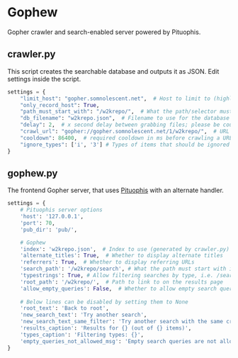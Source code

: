 # Gophew
Gopher crawler and search-enabled server powered by Pituophis.

## crawler.py
This script creates the searchable database and outputs it as JSON. Edit settings inside the script.

```python
settings = {
    "limit_host": "gopher.somnolescent.net",  # Host to limit to (highly recommended!)
    "only_record_host": True,
    "path_must_start_with": "/w2krepo/",  # What the path/selector must start with
    "db_filename": "w2krepo.json",  # Filename to use for the database
    "delay": 2,  # x second delay between grabbing files; please be courteous to servers you don't own! 
    "crawl_url": "gopher://gopher.somnolescent.net/1/w2krepo/",  # URL to crawl (after finished updating the index)
    "cooldown": 86400,  # required cooldown in ms before crawling a URL again
    "ignore_types": ['i', '3'] # Types of items that should be ignored and not recorded
}
```

## gophew.py
The frontend Gopher server, that uses [Pituophis](https://github.com/dotcomboom/Pituophis) with an alternate handler.

```python
settings = {
    # Pituophis server options
    'host': '127.0.0.1',
    'port': 70,
    'pub_dir': 'pub/',

    # Gophew
    'index': 'w2krepo.json',  # Index to use (generated by crawler.py)
    'alternate_titles': True,  # Whether to display alternate titles
    'referrers': True,  # Whether to display referring URLs
    'search_path': '/w2krepo/search', # What the path must start with in order to do a search (a file shouldn't exist here for the alt handler to go off)
    'typestrings': True, # Allow filtering searches by type, i.e. /search01 for textfiles and directories.
    'root_path': '/w2krepo/',  # Path to link to on the results page
    'allow_empty_queries': False,  # Whether to allow empty search queries
    
    # Below lines can be disabled by setting them to None
    'root_text': 'Back to root',
    'new_search_text': 'Try another search', 
    'new_search_text_same_filter': 'Try another search with the same criteria',
    'results_caption': 'Results for {} (out of {} items)',
    'types_caption': 'Filtering types: {}',
    'empty_queries_not_allowed_msg': 'Empty search queries are not allowed on this server.'
}
```
